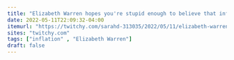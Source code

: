 ```yaml
---
title: "Elizabeth Warren hopes you're stupid enough to believe that inflation's happening because 'giant corporations are price gouging & reaping record"
date: 2022-05-11T22:09:32-04:00
itemurl: "https://twitchy.com/sarahd-313035/2022/05/11/elizabeth-warren-hopes-youre-stupid-enough-to-believe-that-inflations-happening-because-giant-corporations-are-price-gouging-reaping-record-profits/"
sites: "twitchy.com"
tags: ["inflation" , "Elizabeth Warren"]
draft: false
---
```


